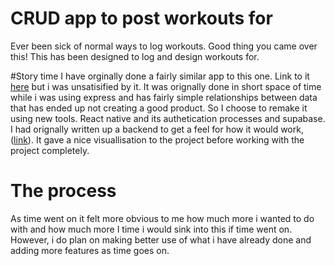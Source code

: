 # CRUD app to post workouts for
Ever been sick of normal ways to log workouts. Good thing you came over this! This has been designed to log and design workouts for.

#Story time
I have orginally done a fairly similar app to this one. Link to it [here](https://github.com/jrh1010101101010/project2) but i was unsatisified by it. It was orignally done in short space of time while i was using express and has fairly simple relationships between data that has ended up not creating a good product. So I choose to remake it using new tools. React native and its authetication processes and supabase. I had orignally written up a backend to get a feel for how it would work, ([link](https://github.com/jrh1010101101010/pyt_workout)). It gave a nice visuallisation to the project before working with the project completely.

# The process
As time went on it felt more obvious to me how much more i wanted to do with and how much more I time i would sink into this if time went on. However, i do plan on making better use of what i have already done and adding more features as time goes on. 
